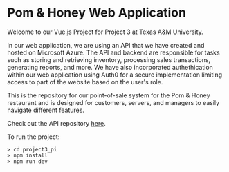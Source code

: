 # Pom & Honey Web Application

Welcome to our Vue.js Project for Project 3 at Texas A&M University.

In our web application, we are using an API that we have created and hosted on Microsoft Azure. The API and backend are responsible for tasks such as storing and retrieving inventory, processing sales transactions, generating reports, and more.
We have also incorporated authethication within our web application using Auth0 for a secure implementation limiting access to part of the website based on the user's role.

This is the repository for our point-of-sale system for the Pom & Honey restaurant and is designed for customers, servers, and managers to easily navigate different features. 

Check out the API repository [here](https://github.com/m-ruiz21/project2_api).

To run the project:
```
> cd project3_pi
> npm install
> npm run dev
```


